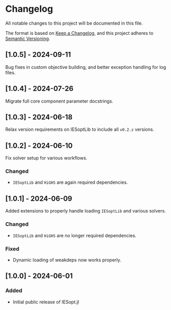 # Changelog

All notable changes to this project will be documented in this file.

The format is based on [Keep a Changelog](https://keepachangelog.com/en/1.1.0/),
and this project adheres to [Semantic Versioning](https://semver.org/spec/v2.0.0.html).

## [1.0.5] - 2024-09-11

Bug fixes in custom objective building, and better exception handling for log files.

## [1.0.4] - 2024-07-26

Migrate full core component parameter docstrings.

## [1.0.3] - 2024-06-18

Relax version requirements on IESoptLib to include all `v0.2.z` versions.

## [1.0.2] - 2024-06-10

Fix solver setup for various workflows.

### Changed

- `IESoptLib` and `HiGHS` are again required dependencies.

## [1.0.1] - 2024-06-09

Added extensions to properly handle loading `IESoptLib` and various solvers.

### Changed

- `IESoptLib` and `HiGHS` are no longer required dependencies.

### Fixed

- Dynamic loading of weakdeps now works properly.

## [1.0.0] - 2024-06-01

### Added

- Initial public release of IESopt.jl
